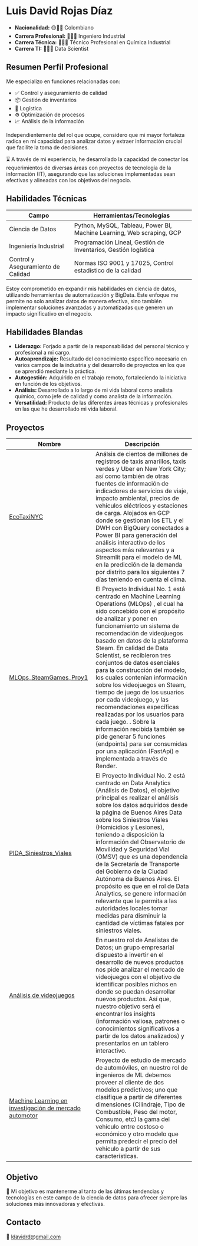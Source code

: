 # Luis David Rojas Díaz

- **Nacionalidad:**            🟡🔵🔴 Colombiano
- **Carrera Profesional:**     👨🏽‍🏭 Ingeniero Industrial
- **Carrera Técnica:**         👨🏽‍🔬 Técnico Profesional en Química Industrial
- **Carrera TI:**              👩🏽‍💻 Data Scientist

## Resumen Perfil Profesional

Me especializo en funciones relacionadas con:

- ✅️ Control y aseguramiento de calidad
- 📦 Gestión de inventarios
- 🚚 Logística
- ⚙️ Optimización de procesos
- 📈 Análisis de la información

Independientemente del rol que ocupe, considero que mi mayor fortaleza radica en mi capacidad para analizar datos y extraer información crucial que facilite la toma de decisiones.

⌛ A través de mi experiencia, he desarrollado la capacidad de conectar los requerimientos de diversas áreas con proyectos de tecnología de la información (IT), asegurando que las soluciones implementadas sean efectivas y alineadas con los objetivos del negocio.

## Habilidades Técnicas

| Campo                               | Herramientas/Tecnologías                                             |
|-------------------------------------|----------------------------------------------------------------------|
| Ciencia de Datos                    | Python, MySQL, Tableau, Power BI, Machine Learning, Web scraping, GCP|
| Ingeniería Industrial               | Programación Lineal, Gestión de Inventarios, Gestión logística       |
| Control y Aseguramiento de Calidad  | Normas ISO 9001 y 17025, Control estadístico de la calidad           |

Estoy comprometido en expandir mis habilidades en ciencia de datos, utilizando herramientas de automatización y BigData. Este enfoque me permite no solo analizar datos de manera efectiva, sino también implementar soluciones avanzadas y automatizadas que generen un impacto significativo en el negocio.

## Habilidades Blandas

- **Liderazgo:** Forjado a partir de la responsabilidad del personal técnico y profesional a mi cargo.
- **Autoaprendizaje:** Resultado del conocimiento específico necesario en varios campos de la industria y del desarrollo de proyectos en los que se aprendió mediante la práctica.
- **Autogestión:** Adquirido en el trabajo remoto, fortaleciendo la iniciativa en función de los objetivos.
- **Análisis:** Desarrollado a lo largo de mi vida laboral como analista químico, como jefe de calidad y como analista de la información.
- **Versatilidad:** Producto de las diferentes áreas técnicas y profesionales en las que he desarrollado mi vida laboral.

## Proyectos

| Nombre                          |Descripción               |
|---------------------------------|--------------------------|
|[EcoTaxiNYC](https://github.com/LDavidRojasD/EcoTaxisNYC)|Análsis de cientos de millones de registros de taxis amarillos, taxis verdes y Uber en New York City; así como también de otras fuentes de información de indicadores de servicios de viaje, impacto ambiental, precios de vehículos eléctricos y estaciones de carga. Alojados en GCP donde se gestionan los ETL y el DWH con BigQuery conectados a Power BI para generación del análisis interactivo de los aspectos más relevantes y a Streamlit para el modelo de ML en la predicción de la demanda por distrito para los siguientes 7 días teniendo en cuenta el clima.|
|[MLOps_SteamGames_Proy1](https://github.com/LDavidRojasD/MLOps_SteamGames_Proy1)|El Proyecto Individual No. 1 está centrado en Machine Learning Operations (MLOps) , el cual ha sido concebido con el propósito de analizar y poner en funcionamiento un sistema de recomendación de videojuegos basado en datos de la plataforma Steam. En calidad de Data Scientist, se recibieron tres conjuntos de datos esenciales para la construcción del modelo, los cuales contenían información sobre los videojuegos en Steam, tiempo de juego de los usuarios por cada videojuego, y las recomendaciones específicas realizadas por los usuarios para cada juego. . Sobre la información recibida también se pide generar 5 funciones (endpoints) para ser consumidas por una aplicación (FastApi) e implementada a través de Render.|
|[PIDA_Siniestros_Viales](https://github.com/LDavidRojasD/PIDA_Siniestros_Viales)|El Proyecto Individual No. 2 está centrado en Data Analytics (Análisis de Datos), el objetivo principal es realizar el análisis sobre los datos adquiridos desde la página de Buenos Aires Data sobre los Siniestros Viales (Homicidios y Lesiones), teniendo a disposición la información del Observatorio de Movilidad y Seguridad Vial (OMSV) que es una dependencia de la Secretaría de Transporte del Gobierno de la Ciudad Autónoma de Buenos Aires. El propósito es que en el rol de Data Analytics, se genere información relevante que le permita a las autoridades locales tomar medidas para disminuir la cantidad de víctimas fatales por siniestros viales.|
| [Análisis de videojuegos ](https://github.com/LDavidRojasD/Video-game-analytics) | En nuestro rol de Analistas de Datos; un grupo empresarial dispuesto a invertir en el desarrollo de nuevos productos nos pide analizar el mercado de videojuegos con el objetivo de identificar posibles nichos en donde se puedan desarrollar nuevos productos. Así que, nuestro objetivo será el encontrar los insights (información valiosa, patrones o conocimientos significativos a partir de los datos analizados) y presentarlos en un tablero interactivo. |
|[Machine Learning en investigación de mercado automotor](https://github.com/LDavidRojasD/machine-learning-mercado-automotriz) | Proyecto de estudio de mercado de automóviles, en nuestro rol de ingenieros de ML debemos proveer al cliente de dos modelos predictivos; uno que clasifique a partir de diferentes dimensiones (Cilindraje, Tipo de Combustible, Peso del motor, Consumo, etc) la gama del vehículo entre costoso o económico y otro modelo que permita predecir el precio del vehículo a partir de sus características.|


## Objetivo

🎯 Mi objetivo es mantenerme al tanto de las últimas tendencias y tecnologías en este campo de la ciencia de datos para ofrecer siempre las soluciones más innovadoras y efectivas.

## Contacto

📧 ldavidrd@gmail.com

